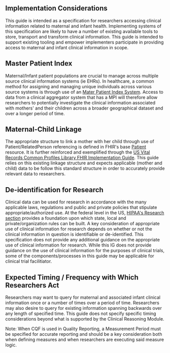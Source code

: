 ## Implementation Considerations
This guide is intended as a specification for researchers accessing clinical information related to maternal and infant health. Implementing systems of this specification are likely to have a number of existing available tools to store, transport and transform clinical information. This guide is intended to support existing tooling and empower implementers participate in providing access to maternal and infant clinical information in scope. 

## Master Patient Index
Maternal/Infant patient populations are crucial to manage across multiple source clinical information systems (ie EHRs). In healthcare, a common method for assigning and managing unique individuals across various source systems is through use of an [Mater Patient Index System](http://hl7.org/fhir/2018Sep/patient.html#match). Access to data from a clinical aggregator system that has a MPI will therefore allow researchers to potentially investigate the clinical information associated with mothers' and their children across a broader geographical dataset and over a longer period of time. 

## Maternal-Child Linkage
The appropriate structure to link a mother with her child through use of Patient/RelatedPerson referencing is defined in FHIR's base [Patient](http://hl7.org/fhir/2018Sep/patient.html#maternity) resource. It is further reinforced and exemplified through the [US Vital Records Common Profiles Library FHIR Implementation Guide](http://hl7.org/fhir/us/vr-common-library/STU1). This guide relies on this existing linkage structure and expects applicable (mother and child) data to be follow this standard structure in order to accurately provide relevant data to researchers. 


## De-identification for Research
Clinical data can be used for research in accordance with the many applicable laws, regulations and public and private policies that stipulate appropriate/authorized use. At the federal level in the US, [HIPAA's Research section](https://www.hhs.gov/hipaa/for-professionals/special-topics/research/index.html) provides a foundation upon which state, local and private/organization rules can be built. A key consideration of appropriate use of clinical information for research depends on whether or not the clinical information in question is identifiable or de-identified. This specification does not provide any additional guidance on the appropriate use of clinical information for research. While this IG does not provide guidance on the use of clinical information for the purposes of clinical trials, some of the components/processes in this guide may be applicable for clinical trial facilitiator. 

## Expected Timing / Frequency with Which Researchers Act
Researchers may want to query for maternal and associated infant clinical information once or a number of times over a period of time. Researchers may also desire to query for existing information spanning backwards over any length of specified time. This guide does not specify specific timing considerations beyond what is supported by the Clinical Reasoning Module. 

Note: When CQF is used in Quality Reporting, a Measurement Period must be specified for accurate reporting and should be a key consideration both when defining measures and when researchers are executing said measure logic.